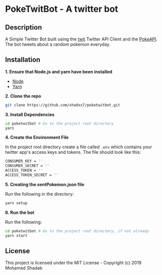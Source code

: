 # PokeTwitBot - A twitter bot

## Description

A Simple Twitter Bot built using the [twit](https://github.com/ttezel/twit) Twitter API Client and the [PokeAPI](https://pokeapi.co/). The bot tweets about a random pokemon everyday.

## Installation

**1. Ensure that Node.js and yarn have been installed**

- [Node](https://nodejs.org/)
- [Yarn](https://yarnpkg.com/)

**2. Clone the repo**

```bash
git clone https://github.com/shadxx7/poketwitbot.git
```

**3. Install Dependencies**

```bash
cd poketwitbot # Go to the project root directory
yarn
```

**4. Create the Environment File**

In the project root directory create a file called `.env` which contains your twitter app's access keys and tokens. The file should look like this:

```bash
CONSUMER_KEY = ''
CONSUMER_SECRET = ''
ACCESS_TOKEN = ''
ACCESS_TOKEN_SECRET = ''
```

**5. Creating the sentPokemon.json file**

Run the following in the directory:

```bash
yarn setup
```

**6. Run the bot**

Run the following:

```bash
cd poketwitbot # Go to the project root directory, if not already
yarn start
```

## License

This project is licensed under the MIT License - Copyright (c) 2019 Mohamed Shadab
